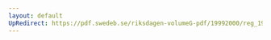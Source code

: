 ```yaml
---
layout: default
UpRedirect: https://pdf.swedeb.se/riksdagen-volumeG-pdf/19992000/reg_19992000/reg_19992000_0457.pdf
---
```

